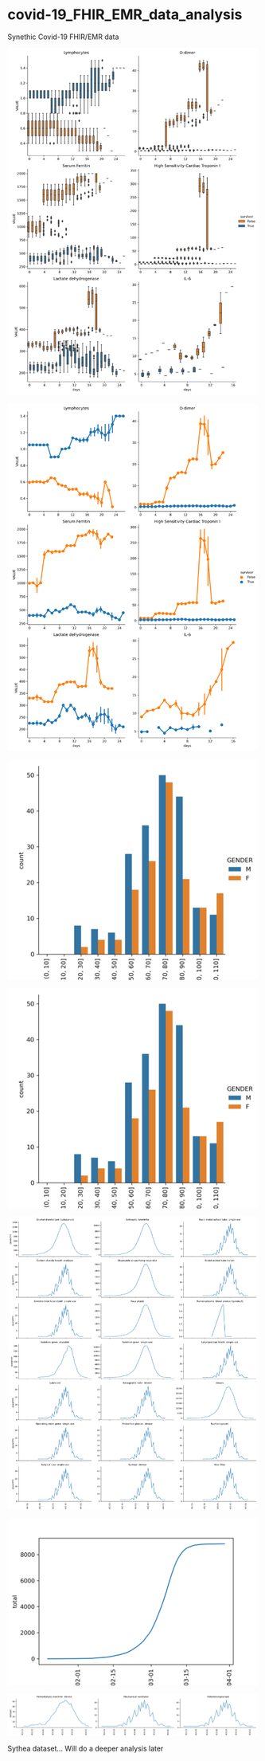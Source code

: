 # covid-19_FHIR_EMR_data_analysis

Synethic Covid-19 FHIR/EMR data 

![fig1](images/figure1.png)

![fig2](images/figure2.png)

![fig3](images/figure3.png)

![fig4](images/figure4.png)

![fig5](images/figure5.png)

![fig6](images/figure6.png)

![fig7](images/figure7.png)

Sythea dataset... Will do a deeper analysis later 